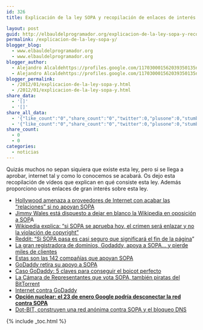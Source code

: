 ```yaml
---
id: 326
title: Explicación de la ley SOPA y recopilación de enlaces de interés

layout: post
guid: http://elbauldelprogramador.org/explicacion-de-la-ley-sopa-y-recopilacion-de-enlaces-de-interes/
permalink: /explicacion-de-la-ley-sopa-y/
blogger_blog:
  - www.elbauldelprogramador.org
  - www.elbauldelprogramador.org
blogger_author:
  - Alejandro Alcaldehttps://profiles.google.com/117030001562039350135noreply@blogger.com
  - Alejandro Alcaldehttps://profiles.google.com/117030001562039350135noreply@blogger.com
blogger_permalink:
  - /2012/01/explicacion-de-la-ley-sopa-y.html
  - /2012/01/explicacion-de-la-ley-sopa-y.html
share_data:
  - '[]'
  - '[]'
share_all_data:
  - '{"like_count":"0","share_count":"0","twitter":0,"plusone":0,"stumble":0,"pinit":0,"count":0,"time":1333551742}'
  - '{"like_count":"0","share_count":"0","twitter":0,"plusone":0,"stumble":0,"pinit":0,"count":0,"time":1333551742}'
share_count:
  - 0
  - 0
categories:
  - noticias
---
```

Quizás muchos no sepan siquiera que existe esta ley, pero si se llega a aprobar, internet tal y como lo conocemos se acabará. Os dejo esta recopilación de vídeos que explican en qué consiste esta ley. Además proporciono unos enlaces de gran interés sobre esta ley.

<div style="text-align:center;">
  </p> 
  
  <p>
  </p>
  
  <p>
  </p>
</div>

  * <a target="_blank" href="http://alt1040.com/2011/11/hollywood-amenaza-a-proveedores-de-internet-con-acabar-las-relaciones-si-no-apoyan-sopa">Hollywood amenaza a proveedores de Internet con acabar las “relaciones” si no apoyan SOPA</a>
  * <a target="_blank" href="http://alt1040.com/2011/12/jimmy-wales-esta-dispuesto-a-dejar-en-blanco-la-wikipedia-en-oposicion-a-sopa">Jimmy Wales está dispuesto a dejar en blanco la Wikipedia en oposición a SOP</a>A
  * <a target="_blank" href="http://alt1040.com/2011/12/wikipedia-explica-si-sopa-se-acaba-aprobando-hoy-el-crimen-sera-enlazar-y-no-la-violacion-de-copyright">Wikipedia explica: “si SOPA se aprueba hoy, el crimen será enlazar y no la violación de copyright”</a>
  * <a target="_blank" href="http://alt1040.com/2011/12/reddit-si-sopa-pasa-es-casi-seguro-que-significara-el-fin-de-la-pagina">Reddit: “Si SOPA pasa es casi seguro que significará el fin de la página</a>”
  * <a target="_blank" href="http://alt1040.com/2011/12/la-gran-registradora-de-dominios-godaddy-apoya-a-sopa-y-pierde-miles-de-clientes">La gran registradora de dominios, Godaddy, apoya a SOPA… y pierde miles de clientes</a>
  * <a target="_blank" href="http://alt1040.com/2011/12/estas-son-las-142-companias-que-apoyan-sopa">Estas son las 142 compañías que apoyan SOPA</a>
  * <a target="_blank" href="http://alt1040.com/2011/12/godaddy-retira-su-apoyo-a-sopa">GoDaddy retira su apoyo a SOPA</a>
  * <a target="_blank" href="http://alt1040.com/2011/12/caso-godaddy-5-claves-para-conseguir-el-boicot-perfecto">Caso GoDaddy: 5 claves para conseguir el boicot perfecto</a>
  * <a target="_blank" href="http://alt1040.com/2011/12/la-camara-de-representantes-que-vota-sopa-tambien-piratas-del-bittorrent">La Cámara de Representantes que vota SOPA, también piratas del BitTorrent</a>
  * <a target="_blank" href="http://alt1040.com/2011/12/internet-contra-godaddy">Internet contra GoDaddy</a>
  * <a target="_blank" href="http://alt1040.com/2012/01/opcion-nuclear-el-23-de-enero-google-podria-desconectar-la-red-contra-sopa"><b>Opción nuclear: el 23 de enero Google podría desconectar la red contra SOPA</b></a>
  * <a target="_blank" href="http://alt1040.com/2011/11/dot-bit-proyecto-de-internet-anonima-contra-sopa-y-el-bloqueo-dns">Dot-BIT, construyen una red anónima contra SOPA y el bloqueo DNS</a>



{% include _toc.html %}
